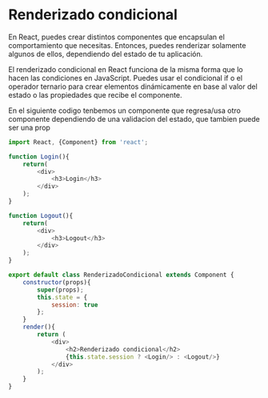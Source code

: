 # **Renderizado condicional**

En React, puedes crear distintos componentes que encapsulan el comportamiento que necesitas. Entonces, puedes renderizar solamente algunos de ellos, dependiendo del estado de tu aplicación.

El renderizado condicional en React funciona de la misma forma que lo hacen las condiciones en JavaScript. Puedes usar el condicional if o el operador ternario para crear elementos dinámicamente en base al valor del estado o las propiedades que recibe el componente.

En el siguiente codigo tenbemos un componente que regresa/usa otro componente dependiendo de una validacion del estado, que tambien puede ser una prop

```js
import React, {Component} from 'react';

function Login(){
    return(
        <div>
            <h3>Login</h3>
        </div>
    );
}

function Logout(){
    return(
        <div>
            <h3>Logout</h3>
        </div>
    );
}

export default class RenderizadoCondicional extends Component {
    constructor(props){
        super(props);
        this.state = {
            session: true
        };
    }
    render(){
        return (
            <div>
                <h2>Renderizado condicional</h2>
                {this.state.session ? <Login/> : <Logout/>}
            </div>
        );
    }
}
```